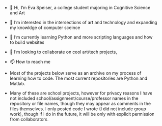 - 👋 Hi, I’m Eva Speiser, a college student majoring in Cognitive Science and Art
- 👀 I’m interested in the intersections of art and technology and expanding my knowldge of computer sceince
- 🌱 I’m currently learning Python and more scripting languages and how to build websites
- 💞️ I’m looking to collaborate on cool art/tech projects, 
- 📫 How to reach me

- Most of the projects below serve as an archive on my process of learning how to code. The most current repositories are Python and Matlab.
- Many of these are school projects, however for privacy reasons I have not included school/assignment/course/professor names in the repository or file names, though they may appear as comments in the files themselves. I only posted code I wrote (I did not include group work), though if I do in the future, it will be only with explicit permission from collaborators. 

<!---
evaspe/evaspe is a ✨ special ✨ repository because its `README.md` (this file) appears on your GitHub profile.
You can click the Preview link to take a look at your changes.
--->
